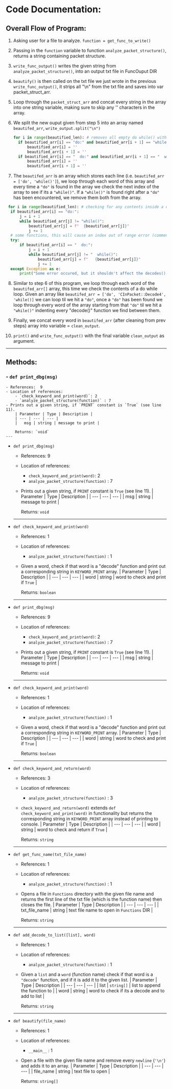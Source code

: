 
# Code Documentation:
 

## Overall Flow of Program:
 1. Asking user for a file to analyze. `function = get_func_to_write()`
 
 2. Passing in the `function` variable  to function `analyze_packet_structure()`, returns a string containing packet structure.
 
 3. `write_func_output()` writes the given string from `analyze_packet_structure()`, into an output txt file in FuncOuput DIR
 
 4. `beautify()` is then called on the txt file we just wrote in the previous `write_func_output()`, it strips all "\n" from the txt file and saves into var packet_struct_arr.
 
 5. Loop through the `packet_struct_arr` and concat every string in the array into one string variable, making sure to skip any '' characters in the array.
 
 6. We split the new ouput given from step 5 into an array named `beautifed_arr`, `write_output.split("\n")`
 
    ```py
    for i in range(beautified_len): # removes all empty do while() with no decodes inside them
      if beautified_arr[i] == "do:" and beautified_arr[i + 1] == "while()":
          beautified_arr[i] = ''
          beautified_arr[i + 1] = ''
      if beautified_arr[i] == "  do:" and beautified_arr[i + 1] == "  while()":
          beautified_arr[i] = ''
          beautified_arr[i + 1] = ''
    ```
    
  7. The `beautifed_arr` is an array which stores each line (i.e. `beautifed_arr = ['do', 'while()']`), we loop through each word of this array and every time a `"do"` is found   in the array we check the next index of the array to see if its a `"while()"`. If a `"while()"` is found right after a `"do"` has been encountered, we remove them both from     the array.
  
   ```py
    for i in range(beautified_len): # checking for any contents inside a do while loop and spacing them out for visual aesthetics
     if beautified_arr[i] == "do:":
         j = i + 1
         while beautified_arr[j] != "while()":
             beautified_arr[j] = f"  {beautified_arr[j]}"
             j += 1
     # some functions, this will cause an index out of range error (comment out this part if so)
     try:
         if beautified_arr[i] == "  do:":
             j = i + 1
             while beautified_arr[j] != "  while()":
                 beautified_arr[j] = f"   {beautified_arr[j]}"
                 j += 1
     except Exception as e:
         print("Some error occured, but it shouldn't affect the decodes() just has to do with aesthetics")
   ```
 8. Similar to step 6 of this program, we loop through each word of the `beautifed_arr[]` array, this time we check the contents of a do while loop. Given an array like   `beautifed_arr = ['do', 'CInPacket::Decode4', 'while()]` we can loop til we hit a `"do"`, once a `"do"` has been found we loop through every word of the array starting    from that `"do"` til we hit a `"while()"` indenting every "decode()" function we find between them.

  9. Finally, we concat every word in `beautifed_arr` (after cleaning from prev steps) array into variable = `clean_output`.
  
  10. `print()` and `write_func_output()` with the final variable `clean_output` as argument.
---
## Methods:
### - `def print_dbg(msg)`
	- References:  9 
	- Location of references:
		- `check_keyword_and_print(word)`: 2
		- `analyze_packet_structure(function)` : 7
	- Prints out a given string, if `PRINT` constant is `True` (see line 11).
		| Parameter | Type | Description |
		| --- | --- | --- |
		|   msg | string | message to print |
		
		Returns: `void`
	---
- `def print_dbg(msg)`
	- References:  9 
	- Location of references:
		- `check_keyword_and_print(word)`: 2
		- `analyze_packet_structure(function)` : 7
	- Prints out a given string, if `PRINT` constant is `True` (see line 11).
		| Parameter | Type | Description |
		| --- | --- | --- |
		|   msg | string | message to print |
		
		Returns: `void`
	---
- `def check_keyword_and_print(word)`
	- References:  1 
	- Location of references:
		- `analyze_packet_structure(function)` : 1
	- Given a word, check if that word is a "decode" function and print out a corresponding string in `KEYWORD_PRINT` array.
		| Parameter | Type | Description |
		| --- | --- | --- |
		|   word | string | word to check and print if `True` |
		
		Returns: `boolean`
	---
- `def print_dbg(msg)`
	- References:  9 
	- Location of references:
		- `check_keyword_and_print(word)`: 2
		- `analyze_packet_structure(function)` : 7
	- Prints out a given string, if `PRINT` constant is `True` (see line 11).
		| Parameter | Type | Description |
		| --- | --- | --- |
		|   msg | string | message to print |
		
		Returns: `void`
	---
- `def check_keyword_and_print(word)`
	- References:  1 
	- Location of references:
		- `analyze_packet_structure(function)` : 1
	- Given a word, check if that word is a "decode" function and print out a corresponding string in `KEYWORD_PRINT` array.
		| Parameter | Type | Description |
		| --- | --- | --- |
		|   word | string | word to check and print if `True` |
		
		Returns: `boolean`
	---
- `def check_keyword_and_return(word)`
	- References:  3 
	- Location of references:
		- `analyze_packet_structure(function)` : 3
	- `check_keyword_and_return(word)` extends `def check_keyword_and_print(word)`  in functionality but returns the corresponding string in `KEYWORD_PRINT` array instead of printing to console.
		| Parameter | Type | Description |
		| --- | --- | --- |
		|   word | string | word to check and return if `True` |
		
		Returns: `string`
	---
- `def get_func_name(txt_file_name)`
	- References:  1 
	- Location of references:
		- `analyze_packet_structure(function)` : 1
	- Opens a file in `Functions` directory with the given file name and returns the first line of the txt file (which is the function name) then closes the file.
		| Parameter | Type | Description |
		| --- | --- | --- |
		|   txt_file_name | string | text file name to open in `Functions` DIR |
		
		Returns: `string`
	---
- `def add_decode_to_list([list], word)`
	- References:  1 
	- Location of references:
		- `analyze_packet_structure(function)` : 1
	- Given a `list` and a `word` (function name) check if that word is a `"decode"` function, and if it is add it to the given list.
		| Parameter | Type | Description |
		| --- | --- | --- |
		|   list | `string[]` | list to append the function to |
		|   word | string | word to check if its a decode and to add to list |
		
		Returns: `string`
	---
- `def beautify(file_name)`
	- References:  1 
	- Location of references:
		- `__main__` : 1
	- Open a file with the given file name and remove every `newline` (`'\n'`) and adds it to an array.
		| Parameter | Type | Description |
		| --- | --- | --- |
		|   file_name | string | text file to open |
		
		Returns: `string[]`
